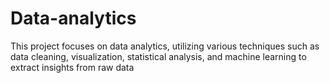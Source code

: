 # Data-analytics
This project focuses on data analytics, utilizing various techniques such as data cleaning, visualization, statistical analysis, and machine learning to extract insights from raw data
